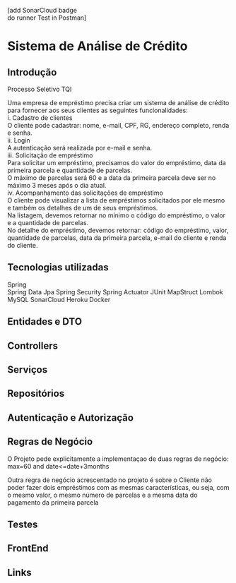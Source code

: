 [add SonarCloud badge  
do runner Test in Postman]
# Sistema de Análise de Crédito

## Introdução  

Processo Seletivo TQI  

Uma empresa de empréstimo precisa criar um sistema de análise de crédito para fornecer aos seus clientes as seguintes funcionalidades:  
i. Cadastro de clientes  
O cliente pode cadastrar: nome, e-mail, CPF, RG, endereço completo, renda e senha.  
ii. Login  
A autenticação será realizada por e-mail e senha.  
iii. Solicitação de empréstimo  
Para solicitar um empréstimo, precisamos do valor do empréstimo, data da primeira parcela e quantidade de parcelas.  
O máximo de parcelas será 60 e a data da primeira parcela deve ser no máximo 3 meses após o dia atual.  
iv. Acompanhamento das solicitações de empréstimo  
O cliente pode visualizar a lista de empréstimos solicitados por ele mesmo e também os detalhes de um de seus empréstimos.  
Na listagem, devemos retornar no mínimo o código do empréstimo, o valor e a quantidade de parcelas.  
No detalhe do empréstimo, devemos retornar: código do empréstimo, valor, quantidade de parcelas, data da primeira parcela, e-mail do cliente e renda do cliente.  

## Tecnologias utilizadas  

Spring  
Spring Data Jpa 
Spring Security 
Spring Actuator 
JUnit 
MapStruct 
Lombok 
MySQL 
SonarCloud 
Heroku 
Docker 

## Entidades e DTO  

## Controllers  

## Serviços  

## Repositórios  

## Autenticação e Autorização  

## Regras de Negócio

O Projeto pede explicitamente a implementaçao de duas regras de negócio: max=60 and date<=date+3months

Outra regra de negócio acrescentado no projeto é sobre o Cliente não poder fazer dois empréstimos com as mesmas características, ou seja,
com o mesmo valor, o mesmo número de parcelas e a mesma data do pagamento da primeira parcela

## Testes  

## FrontEnd

## Links  
